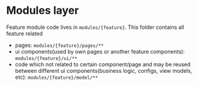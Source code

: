 # Modules layer

Feature module code lives in `modules/{feature}`. This folder contains all feature related

-   pages: `modules/{feature}/pages/**`
-   ui components(used by own pages or another feature components): `modules/{feature}/ui/**`
-   code which not related to certain component/page and may be reused between different ui components(business logic, configs, view models, etc): `modules/{feature}/model/**`
